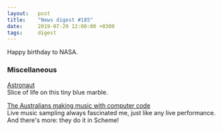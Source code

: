 ```yaml
---
layout:   post
title:    "News digest #185"
date:     2019-07-29 12:00:00 +0300
tags:     digest
---
```


Happy birthday to NASA.

<!--
Well, this is just a frantic attempt at restoring postings.
I'm not really sure that I still want to do this, but one
month of hiatus may be enough.
-->

### Miscellaneous

[Astronaut](http://astronaut.io)<br/>
Slice of life on this tiny blue marble.

[The Australians making music with computer code](https://www.abc.net.au/news/2019-07-21/live-coding-australia-music-computer-code/11301114)<br/>
Live music sampling always fascinated me, just like any live performance.<br/>
And there's more: they do it in Scheme!

